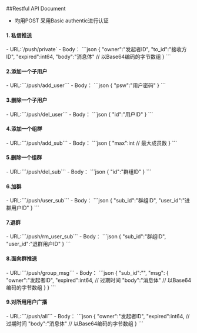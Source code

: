 ##Restful API Document
- 均用POST 采用Basic authentic进行认证

<h4>1. 私信推送</h4>
- URL:`/push/private`
- Body：
```json
{
	"owner":"发起者ID",
	"to_id":"接收方ID",
	"expired":int64,
	"body":"消息体"       // 以Base64编码的字节数组
}
```
<h4>2.添加一个子用户</h4>
- URL:```/push/add_user```
- Body：
```json
{
	"psw":"用户密码"
}
```
<h4>3.删除一个子用户</h4>
- URL:```/push/del_user```
- Body：
```json
{
	"id":"用户ID"
}
```
<h4>4.添加一个组群</h4>
- URL:```/push/add_sub```
- Body：
```json
{
	"max":int  // 最大成员数
}
```
<h4>5.删除一个组群</h4>
- URL:```/push/del_sub```
- Body：
```json
{
	"id":"群组ID"
}
```
<h4>6.加群</h4>
- URL:```/push/user_sub```
- Body：
```json
{
	"sub_id":"群组ID",
	"user_id":"进群用户ID"
}
```
<h4>7.退群</h4>
- URL:```/push/rm_user_sub```
- Body：
```json
{
	"sub_id":"群组ID",
	"user_id":"退群用户ID"
}
```
<h4>8.面向群推送</h4>
- URL:```/push/group_msg```
- Body：
```json
{
	"sub_id":"",
	"msg":
		{
			"owner":"发起者ID",
			"expired":int64,     // 过期时间
			"body":"消息体"       // 以Base64编码的字节数组
		}
}
```
<h4>9.对所用用户广播</h4>
- URL:```/push/all```
- Body：
```json
{
	"owner":"发起者ID",
	"expired":int64,     // 过期时间
	"body":"消息体"       // 以Base64编码的字节数组
}
```
